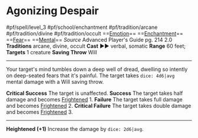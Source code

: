 # Agonizing Despair
#pf/spell/level_3 #pf/school/enchantment #pf/tradition/arcane #pf/tradition/divine #pf/tradition/occult
==[Emotion](../../../Traits/Emotion.md)== ==[Enchantment](../../../Traits/Enchantment.md)== ==[Fear](../Level%201/Fear.md)== ==[Mental](../../../Traits/Mental.md)==
*Source* Advanced Player's Guide pg. 214 2.0
**Traditions** arcane, divine, occult
**Cast** ►► verbal, somatic
**Range** 60 feet; **Targets** 1 creature
**Saving Throw** Will

---
Your target's mind tumbles down a deep well of dread, dwelling so intently on deep-seated fears that it's painful. The target takes `dice: 4d6|avg` mental damage with a Will saving throw.

**Critical Success** The target is unaffected.
**Success** The target takes half damage and becomes [Frightened](../../../Conditions/Frightened.md) 1.
**Failure** The target takes full damage and becomes [Frightened](../../../Conditions/Frightened.md) 2.
**Critical Failure** The target takes double damage and becomes [Frightened](../../../Conditions/Frightened.md) 3.

<hr>

**Heightened (+1)** Increase the damage by `dice: 2d6|avg`.